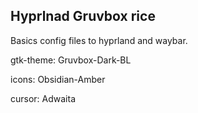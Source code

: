 ## Hyprlnad Gruvbox rice

Basics config files to hyprland and waybar.

gtk-theme: Gruvbox-Dark-BL

icons: Obsidian-Amber

cursor: Adwaita
